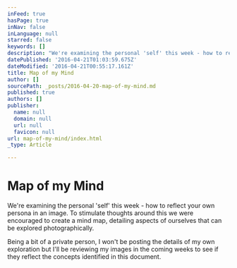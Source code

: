 ```yaml
---
inFeed: true
hasPage: true
inNav: false
inLanguage: null
starred: false
keywords: []
description: "We're examining the personal 'self' this week - how to reflect your own persona in an image. To stimulate thoughts around this we were encouraged to create a mind map, detailing aspects of ourselves that can be explored photographically. "
datePublished: '2016-04-21T01:03:59.675Z'
dateModified: '2016-04-21T00:55:17.161Z'
title: Map of my Mind
author: []
sourcePath: _posts/2016-04-20-map-of-my-mind.md
published: true
authors: []
publisher:
  name: null
  domain: null
  url: null
  favicon: null
url: map-of-my-mind/index.html
_type: Article

---
```

# Map of my Mind

We're examining the personal 'self' this week - how to reflect your own persona in an image. To stimulate thoughts around this we were encouraged to create a mind map, detailing aspects of ourselves that can be explored photographically. 

Being a bit of a private person, I won't be posting the details of my own exploration but I'll be reviewing my images in the coming weeks to see if they reflect the concepts identified in this document.